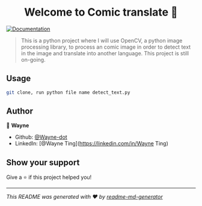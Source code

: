 <h1 align="center">Welcome to Comic translate 👋</h1>
<p>
  <a href="https://github.com/kefranabg/readme-md-generator" target="_blank">
    <img alt="Documentation" src="https://img.shields.io/badge/documentation-yes-brightgreen.svg" />
  </a>
</p>

> This is a python project where I will use OpenCV, a python image processing library, to process an comic image in order to detect text in the image and translate into another language. This project is still on-going.

## Usage

```sh
git clone, run python file name detect_text.py
```

## Author

👤 **Wayne**

* Github: [@Wayne-dot](https://github.com/Wayne-dot)
* LinkedIn: [@Wayne Ting](https://linkedin.com/in/Wayne Ting)

## Show your support

Give a ⭐️ if this project helped you!

***
_This README was generated with ❤️ by [readme-md-generator](https://github.com/kefranabg/readme-md-generator)_